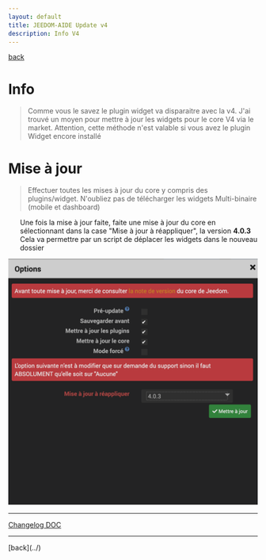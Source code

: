 ```yaml
---
layout: default
title: JEEDOM-AIDE Update v4
description: Info V4
---
```

[back](../)
# Info
<blockquote>
Comme vous le savez le plugin widget va disparaitre avec la v4. J'ai trouvé un moyen pour mettre à jour les widgets pour le core V4 via le market.
Attention, cette méthode n'est valable si vous avez le plugin Widget encore installé

</blockquote>

# Mise à jour
<blockquote>
Effectuer toutes les mises à jour du core y compris des plugins/widget. N'oubliez pas de télécharger les widgets Multi-binaire (mobile et dashboard)
</blockquote>
<ul>
Une fois la mise à jour faite, faite une mise à jour du core en sélectionnant dans la case "Mise à jour à réappliquer", la version <b>4.0.3</b>
Cela va permettre par un script de déplacer les widgets dans le nouveau dossier
    
</ul>

<p><img src="../img/AIDE_V4_UPDATE.png" alt="Fenêtre MOD Core" /></p>

<hr />
<dl>
    <a href="https://github.com/JEALG/JEEDOM-Widget_JAG-doc/commits/master">Changelog DOC</a>
</dl>
<hr />
[back](../)
